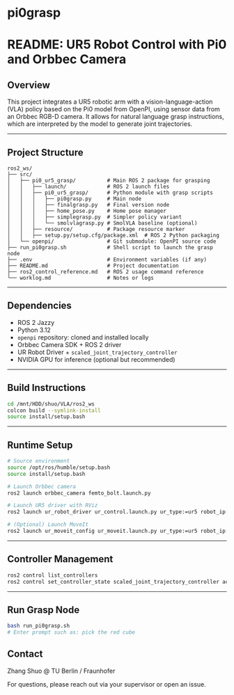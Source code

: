 # pi0grasp
# README: UR5 Robot Control with Pi0 and Orbbec Camera

## Overview

This project integrates a UR5 robotic arm with a vision-language-action (VLA) policy based on the Pi0 model from OpenPI, using sensor data from an Orbbec RGB-D camera. It allows for natural language grasp instructions, which are interpreted by the model to generate joint trajectories.

---

## Project Structure

```
ros2_ws/
├── src/
│   ├── pi0_ur5_grasp/          # Main ROS 2 package for grasping
│   │   ├── launch/             # ROS 2 launch files
│   │   ├── pi0_ur5_grasp/      # Python module with grasp scripts
│   │   │   ├── pi0grasp.py     # Main node
│   │   │   ├── finalgrasp.py   # Final version node
│   │   │   ├── home_pose.py    # Home pose manager
│   │   │   ├── simplegrasp.py  # Simpler policy variant
│   │   │   └── smolvlagrasp.py # SmolVLA baseline (optional)
│   │   ├── resource/           # Package resource marker
│   │   ├── setup.py/setup.cfg/package.xml  # ROS 2 Python packaging
│   └── openpi/                 # Git submodule: OpenPI source code
├── run_pi0grasp.sh             # Shell script to launch the grasp node
├── .env                        # Environment variables (if any)
├── README.md                   # Project documentation
├── ros2_control_reference.md   # ROS 2 usage command reference
└── worklog.md                  # Notes or logs
```

---

## Dependencies

* ROS 2 Jazzy
* Python 3.12
* `openpi` repository: cloned and installed locally
* Orbbec Camera SDK + ROS 2 driver
* UR Robot Driver + `scaled_joint_trajectory_controller`
* NVIDIA GPU for inference (optional but recommended)

---

## Build Instructions

```bash
cd /mnt/HDD/shuo/VLA/ros2_ws
colcon build --symlink-install
source install/setup.bash
```

---

## Runtime Setup

```bash
# Source environment
source /opt/ros/humble/setup.bash
source install/setup.bash

# Launch Orbbec camera
ros2 launch orbbec_camera femto_bolt.launch.py

# Launch UR5 driver with RViz
ros2 launch ur_robot_driver ur_control.launch.py ur_type:=ur5 robot_ip:=172.18.7.1 launch_rviz:=true

# (Optional) Launch MoveIt
ros2 launch ur_moveit_config ur_moveit.launch.py ur_type:=ur5 robot_ip:=172.18.7.1 launch_rviz:=true
```

---

## Controller Management

```bash
ros2 control list_controllers
ros2 control set_controller_state scaled_joint_trajectory_controller activate
```

---

## Run Grasp Node

```bash
bash run_pi0grasp.sh
# Enter prompt such as: pick the red cube
```

## Contact

Zhang Shuo @ TU Berlin / Fraunhofer

For questions, please reach out via your supervisor or open an issue.
